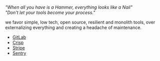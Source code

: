 *"When all you have is a Hammer, everything looks like a Nail"*<br/>
*"Don't let your tools become your process."*

we favor simple, low tech, open source, resilient and monolith tools, over externalizing everything and creating a  headache of maintenance.

* [GitLab](https://gitlab.com/bloom42)
* [Crisp](https://app.crisp.chat)
* [Stripe](https://dashboard.stripe.com)
* [Sentry](https://sentry.io/bloom42/)